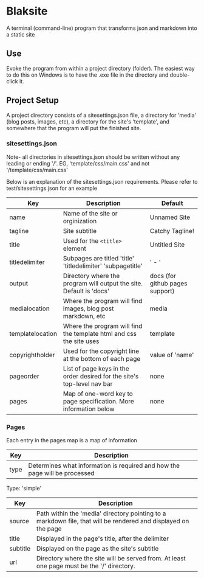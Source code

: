 # Blaksite

A terminal (command-line) program that transforms json and markdown into a static site

## Use

Evoke the program from within a project directory (folder). The easiest way to do this on Windows is to have the .exe file in the directory and double-click it. 
## Project Setup

A project directory consists of a sitesettings.json file, a directory for 'media' (blog posts, images, etc), a directory for the site's 'template', and somewhere that the program will put the finished site.

### sitesettings.json

Note- all directories in sitesettings.json should be written without any leading or ending '/'. EG, 'template/css/main.css' and not '/template/css/main.css'

Below is an explanation of the sitesettings.json requirements. Please refer to test/sitesettings.json for an example

| Key              | Description                                                             | Default                         |
| --- | --- | --- |
| name             | Name of the site or orginization                                        | Unnamed Site                    |
| tagline          | Site subtitle                                                           | Catchy Tagline!                 |
| title            | Used for the `<title>` element                                          | Untitled Site                   |
| titledelimiter   | Subpages are titled 'title' 'titledelimiter' 'subpagetitle'             | ' - '                           |
| output           | Directory where the program will output the site. Default is 'docs'     | docs (for github pages support) |
| medialocation    | Where the program will find images, blog post markdown, etc             | media                           |
| templatelocation | Where the program will find the template html and css the site uses     | template                        |
| copyrightholder  | Used for the copyright line at the bottom of each page                  | value of 'name'                 |
| pageorder        | List of page keys in the order desired for the site's top-level nav bar | none                            |
| pages            | Map of one-word key to page specification. More information below       | none                            |

### Pages

Each entry in the pages map is a map of information

| Key  | Description                                                                |
| ---- | -------------------------------------------------------------------------- |
| type | Determines what information is required and how the page will be processed |

Type: 'simple'

| Key      | Description                                                                                                    |
| -------- | -------------------------------------------------------------------------------------------------------------- |
| source   | Path within the 'media' directory pointing to a markdown file, that will be rendered and displayed on the page |
| title    | Displayed in the page's title, after the delimiter                                                             |
| subtitle | Displayed on the page as the site's subtitle                                                                   |
| url      | Directory where the site will be served from. At least one page must be the '/' directory.                     |


